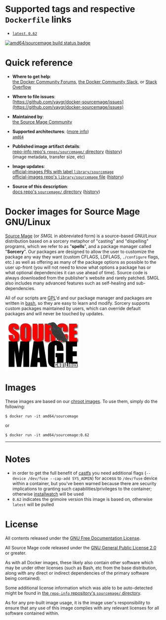 <!--

********************************************************************************

WARNING:

    DO NOT EDIT "sourcemage/README.md"

    IT IS AUTO-GENERATED

    (from the other files in "sourcemage/" combined with a set of templates)

********************************************************************************

-->

# Supported tags and respective `Dockerfile` links

-	[`latest`, `0.62`](https://github.com/vaygr/docker-sourcemage/blob/a03bbe3ae7bbb839c3c69afd4504ca336f7b9cb9/stable/Dockerfile)

[![amd64/sourcemage build status badge](https://img.shields.io/jenkins/s/https/doi-janky.infosiftr.net/job/multiarch/job/amd64/job/sourcemage.svg?label=amd64/sourcemage%20%20build%20job)](https://doi-janky.infosiftr.net/job/multiarch/job/amd64/job/sourcemage/)

# Quick reference

-	**Where to get help**:  
	[the Docker Community Forums](https://forums.docker.com/), [the Docker Community Slack](http://dockr.ly/slack), or [Stack Overflow](https://stackoverflow.com/search?tab=newest&q=docker)

-	**Where to file issues**:  
	[https://github.com/vaygr/docker-sourcemage/issues](https://github.com/vaygr/docker-sourcemage/issues)

-	**Maintained by**:  
	[the Source Mage Community](https://github.com/vaygr/docker-sourcemage)

-	**Supported architectures**: ([more info](https://github.com/docker-library/official-images#architectures-other-than-amd64))  
	[`amd64`](https://hub.docker.com/r/amd64/sourcemage/)

-	**Published image artifact details**:  
	[repo-info repo's `repos/sourcemage/` directory](https://github.com/docker-library/repo-info/blob/master/repos/sourcemage) ([history](https://github.com/docker-library/repo-info/commits/master/repos/sourcemage))  
	(image metadata, transfer size, etc)

-	**Image updates**:  
	[official-images PRs with label `library/sourcemage`](https://github.com/docker-library/official-images/pulls?q=label%3Alibrary%2Fsourcemage)  
	[official-images repo's `library/sourcemage` file](https://github.com/docker-library/official-images/blob/master/library/sourcemage) ([history](https://github.com/docker-library/official-images/commits/master/library/sourcemage))

-	**Source of this description**:  
	[docs repo's `sourcemage/` directory](https://github.com/docker-library/docs/tree/master/sourcemage) ([history](https://github.com/docker-library/docs/commits/master/sourcemage))

# Docker images for Source Mage GNU/Linux

[Source Mage](https://sourcemage.org/) (or *SMGL* in abbreviated form) is a source-based *GNU/Linux* distribution based on a sorcery metaphor of "casting" and "dispelling" programs, which we refer to as "**spells**", and a package manager called "**Sorcery**". Our packages are designed to allow the user to customize the package any way they want (custom CFLAGS, LDFLAGS, `./configure` flags, etc.) as well as offering as many of the package options as possible to the user up-front (you will not need to know what options a package has or what optional dependencies it can use ahead of time). Source code is always downloaded from the publisher's website and rarely patched. SMGL also includes many advanced features such as self-healing and sub-dependencies.

All of our scripts are [GPL](https://www.gnu.org/licenses/gpl.html)'d and our package manager and packages are written in [bash](https://www.gnu.org/software/bash/), so they are easy to learn and modify. Sorcery supports custom packages maintained by users, which can override default packages and will never be touched by updates.

![logo](https://raw.githubusercontent.com/docker-library/docs/e8be1b5dd0b212fda27669b12bedad702c184423/sourcemage/logo.png)

# Images

These images are based on our [chroot images](https://sourcemage.org/Install/Chroot). To use them, simply do the following:

```shell
$ docker run -it amd64/sourcemage
```

or

```shell
$ docker run -it amd64/sourcemage:0.62
```

---

# Notes

-	in order to get the full benefit of [castfs](https://sourcemage.org/castfs) you need additional flags (`--device /dev/fuse --cap-add SYS_ADMIN`) for access to `/dev/fuse` device within a container, but you've been warned because there are security implications to granting such capabilities/privileges to the container; otherwise [installwatch](https://sourcemage.org/installwatch) will be used
-	`0.62` indicates the grimoire version this image is based on, otherwise `latest` will be pulled

# License

All contents released under the [GNU Free Documentation License](https://www.gnu.org/licenses/fdl.html).

All Source Mage code released under the [GNU General Public License 2.0](https://www.gnu.org/licenses/gpl.html) or greater.

As with all Docker images, these likely also contain other software which may be under other licenses (such as Bash, etc from the base distribution, along with any direct or indirect dependencies of the primary software being contained).

Some additional license information which was able to be auto-detected might be found in [the `repo-info` repository's `sourcemage/` directory](https://github.com/docker-library/repo-info/tree/master/repos/sourcemage).

As for any pre-built image usage, it is the image user's responsibility to ensure that any use of this image complies with any relevant licenses for all software contained within.
